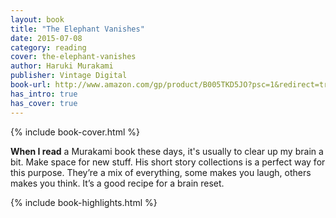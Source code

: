 ```yaml
---
layout: book
title: "The Elephant Vanishes"
date: 2015-07-08
category: reading
cover: the-elephant-vanishes
author: Haruki Murakami
publisher: Vintage Digital
book-url: http://www.amazon.com/gp/product/B005TKD5JO?psc=1&redirect=true&ref_=oh_aui_d_detailpage_o00_
has_intro: true
has_cover: true
---
```

{% include book-cover.html %}

**When I read** a Murakami book these days, it's usually to clear up my brain a bit. Make space for new stuff. His short story collections is a perfect way for this purpose. They’re a mix of everything, some makes you laugh, others makes you think. It’s a good recipe for a brain reset.

{% include book-highlights.html %}
